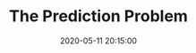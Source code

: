 ---
# Documentation: https://sourcethemes.com/academic/docs/managing-content/

title: "The Prediction Problem"
linktitle: "The Prediction Problem"
summary: >-
  We wonder about the future, what would happen if we did something
  differently, what would happen as a direct result of our actions,
  and how we can best prepare for the futures we want but don't have
  total autonomy to achieve. Let's explore how to formalize this.

date: 2020-05-11 20:15:00
lastmod: 2020-05-11 20:15:00
draft: true  # Is this a draft? true/false
toc: true  # Show table of contents? true/false
type: docs  # Do not modify.

authors: [ionlights]
tags:
  - cognitive science
  - machine learning
  - artificial intelligence
  - computer science

# Add menu entry to sidebar.
# - Substitute `example` with the name of your course/documentation folder.
# - name: Declare this menu item as a parent with ID `name`.
# - parent: Reference a parent ID if this page is a child.
# - weight: Position of link in menu.
menu:
  intro-mm:
    name: The Prediction Problem
    parent: An Intro to Minds & Machines
    weight: 1
---